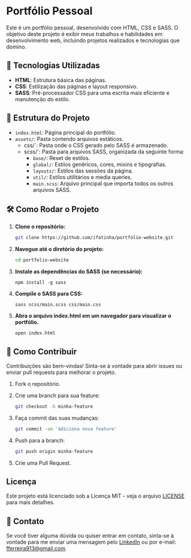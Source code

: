 # Portfólio Pessoal

Este é um portfólio pessoal, desenvolvido com HTML, CSS e SASS. O objetivo deste projeto é exibir meus trabalhos e habilidades em desenvolvimento web, incluindo projetos realizados e tecnologias que domino.

## 🚀 Tecnologias Utilizadas

- **HTML**: Estrutura básica das páginas.
- **CSS**: Estilização das páginas e layout responsivo.
- **SASS**: Pré-processador CSS para uma escrita mais eficiente e manutenção do estilo.

## 📂 Estrutura do Projeto

- `index.html`: Página principal do portfólio.
- `assets/`: Pasta contendo arquivos estáticos.
  - css/`: Pasta onde o CSS gerado pelo SASS é armazenado.
  - scss/`: Pasta para arquivos SASS, organizada da seguinte forma:
    - `base/`: Reset de estilos.
    - `global/`: Estilos genêricos, cores, mixins e tipografias.
    - `layouts/`: Estilos das sessões da página.
    - `util/`: Estilos utilitários e media queries.
    - `main.scss`: Arquivo principal que importa todos os outros arquivos SASS.

## 🛠️ Como Rodar o Projeto

1. **Clone o repositório:**

   ```bash
   git clone https://github.com/ifatinha/portfolio-website.git
   ```

2. **Navegue até o diretório do projeto:**
    ```bash
   cd portfolio-website
   ```

3. **Instale as dependências do SASS (se necessário):**
    ```
    npm install -g sass
    ```

3. **Compile o SASS para CSS:**
    ```
    sass scss/main.scss css/main.css
    ```

4. **Abra o arquivo index.html em um navegador para visualizar o portfólio.**
    ```
    open index.html
    ```

## 📖 Como Contribuir

Contribuições são bem-vindas! Sinta-se à vontade para abrir issues ou enviar pull requests para melhorar o projeto.

1. Fork o repositório.
2. Crie uma branch para sua feature:

    ```bash
    git checkout -b minha-feature
    ```

3. Faça commit das suas mudanças:

    ```bash
    git commit -am 'Adiciona nova feature'
    ```

4. Push para a branch:

    ```bash
    git push origin minha-feature
    ```

5. Crie uma Pull Request.

## Licença

Este projeto está licenciado sob a Licença MIT - veja o arquivo [LICENSE](LICENSE) para mais detalhes.

## 📧 Contato

Se você tiver alguma dúvida ou quiser entrar em contato, sinta-se à vontade para me enviar uma mensagem pelo [LinkedIn](https://www.linkedin.com/in/ifatima14/) ou por e-mail: [fferreira913@gmail.com](mailto:fferreira913@gmail.com).
